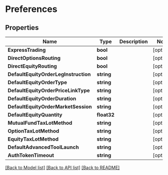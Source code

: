 # Preferences

## Properties

Name | Type | Description | Notes
------------ | ------------- | ------------- | -------------
**ExpressTrading** | **bool** |  | [optional] 
**DirectOptionsRouting** | **bool** |  | [optional] 
**DirectEquityRouting** | **bool** |  | [optional] 
**DefaultEquityOrderLegInstruction** | **string** |  | [optional] 
**DefaultEquityOrderType** | **string** |  | [optional] 
**DefaultEquityOrderPriceLinkType** | **string** |  | [optional] 
**DefaultEquityOrderDuration** | **string** |  | [optional] 
**DefaultEquityOrderMarketSession** | **string** |  | [optional] 
**DefaultEquityQuantity** | **float32** |  | [optional] 
**MutualFundTaxLotMethod** | **string** |  | [optional] 
**OptionTaxLotMethod** | **string** |  | [optional] 
**EquityTaxLotMethod** | **string** |  | [optional] 
**DefaultAdvancedToolLaunch** | **string** |  | [optional] 
**AuthTokenTimeout** | **string** |  | [optional] 

[[Back to Model list]](../README.md#documentation-for-models) [[Back to API list]](../README.md#documentation-for-api-endpoints) [[Back to README]](../README.md)


